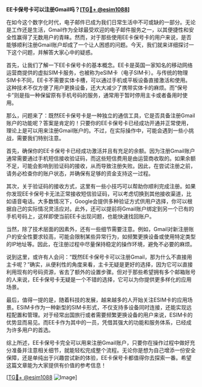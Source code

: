 **EE卡保号卡可以注册Gmail吗？[[TG💪+ @esim1088](https://t.me/s/esim1088)]**

在如今这个数字化时代，电子邮件已成为我们日常生活中不可或缺的一部分。无论是工作还是生活，Gmail作为全球最受欢迎的电子邮件服务之一，以其便捷性和安全性赢得了无数用户的青睐。然而，对于那些使用EE卡保号卡的用户来说，是否能够顺利注册Gmail账户却成了一个让人困惑的问题。今天，我们就来详细探讨一下这个问题，并解答大家心中的疑惑。

首先，让我们了解一下EE卡保号卡的基本概念。EE卡是英国一家知名的移动网络运营商提供的虚拟SIM卡服务，也被称为eSIM卡（电子SIM卡）。与传统的物理SIM卡不同，EE卡不需要实体卡槽，可以通过手机或平板设备直接激活和使用。这种技术不仅方便了用户更换设备，还大大减少了携带实体卡的麻烦。而“保号卡”则是指一种保留原有手机号码的服务，通常用于暂时停用主卡或者备用时使用。

那么，问题来了：既然EE卡保号卡是一种独立的通信工具，它是否具备注册Gmail账户的功能呢？答案是肯定的！只要你的EE卡保号卡已经成功开通并正常使用，理论上是可以用来注册Gmail账户的。不过，在实际操作中，可能会遇到一些小挑战，需要我们特别注意。

首先，确保你的EE卡保号卡已经成功激活并且有充足的余额。因为注册Gmail账户通常需要通过手机短信接收验证码，而这些短信费用是由运营商收取的。如果余额不足，可能会影响到验证码的接收，从而导致注册失败。因此，在尝试注册之前，请务必检查你的账户状态，并确保有足够的资金支持这一过程。

其次，关于验证码的接收方式，这里有一些小技巧可以帮助你顺利完成注册。如果你发现EE卡保号卡无法正常接收短信验证码，可以考虑切换到其他接收渠道，比如语音电话。大多数情况下，Google会提供多种验证方式供用户选择，你可以根据自己的实际情况灵活应对。此外，还可以提前将Gmail账户绑定到另一个已有的手机号码上，这样即使当前EE卡出现问题，也能快速找回账户。

当然，除了技术层面的因素外，还有一些细节需要注意。例如，Gmail对新注册账户的安全性要求较高，可能会限制某些异常行为，如频繁更换设备或使用特定类型的IP地址等。因此，在注册过程中尽量保持稳定的操作环境，避免不必要的麻烦。

说到这里，或许有人会问：“既然EE卡保号卡可以注册Gmail，那为什么不直接用主卡呢？”确实，从便利性的角度来看，主卡无疑是更好的选择，因为它可以直接利用现有的号码资源，省去了额外的设置步骤。但对于那些希望拥有多个邮箱账号的人来说，EE卡保号卡无疑是一个不错的选择，它可以为你提供更多样化的应用场景。

最后，值得一提的是，随着科技的发展，越来越多的人开始关注ESIM卡的应用场景。ESIM卡作为一种新型的SIM卡形式，不仅支持多设备同时连接，还能实现远程配置和管理。对于经常出国旅行或者需要频繁更换设备的用户来说，ESIM卡的优势显而易见。而EE卡作为其中的一员，凭借其强大的功能和服务体系，已经成为许多用户的首选。

综上所述，EE卡保号卡完全可以用来注册Gmail账户，只要你在操作过程中做好充分准备并注意相关细节，就能轻松完成整个流程。无论你是想为自己增添一份安全保障，还是单纯出于兴趣尝试新的体验，EE卡保号卡都值得你去探索一番。希望这篇文章能为大家提供有价值的参考信息！

[[TG💪+ @esim1088](https://t.me/s/esim1088) ![Image](https://i.postimg.cc/4NQfJmqS/Snipaste-2025-05-13-00-14-12.png)]